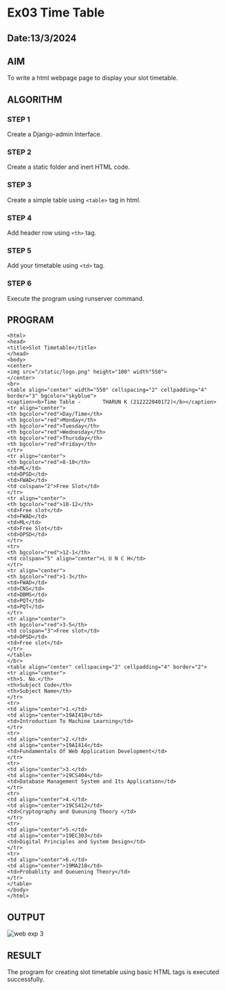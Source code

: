 # Ex03 Time Table
## Date:13/3/2024


## AIM
To write a html webpage page to display your slot timetable.

## ALGORITHM
### STEP 1
Create a Django-admin Interface.

### STEP 2
Create a static folder and inert HTML code.

### STEP 3
Create a simple table using ```<table>``` tag in html.

### STEP 4
Add header row using ```<th>``` tag.

### STEP 5
Add your timetable using ```<td>``` tag.

### STEP 6
Execute the program using runserver command.

## PROGRAM
```
<html>
<head>
<title>Slot Timetable</title>
</head>
<body>
<center>
<img src="/static/logo.png" height="100" width"550">
</center>
<br>
<table align="center" width="550" cellspacing="2" cellpadding="4" border="3" bgcolor="skyblue">
<caption><b>Time Table -       THARUN K (212222040172)</b></caption>
<tr align="center">
<th bgcolor="red">Day/Time</th>
<th bgcolor="red">Monday</th>
<th bgcolor="red">Tuesday</th>
<th bgcolor="red">Wednesday</th>
<th bgcolor="red">Thursday</th>
<th bgcolor="red">Friday</th>
</tr>
<tr align="center">
<th bgcolor="red">8-10</th>
<td>ML</td>
<td>DPSD</td>
<td>FWAD</td>
<td colspan="2">Free Slot</td>
</tr>
<tr align="center">
<th bgcolor="red">10-12</th>
<td>Free slot</td>
<td>FWAD</td>
<td>ML</td>
<td>Free Slot</td>
<td>DPSD</td>
</tr>
<tr>
<th bgcolor="red">12-1</th>
<td colspan="5" align="center">L U N C H</td>
</tr>
<tr align="center">
<th bgcolor="red">1-3</th>
<td>FWAD</td>
<td>CNS</td>
<td>DBMS</td>
<td>PQT</td>
<td>PQT</td>
</tr>
<tr align="center">
<th bgcolor="red">3-5</th>
<td colspan="3">Free slot</td>
<td>DPSD</td>
<td>Free slot</td>
</tr>
</table>
</br>
<table align="center" cellspacing="2" cellpadding="4" border="2">
<tr align="center">
<th>S. No.</th>
<th>Subject Code</th>
<th>Subject Name</th>
</tr>
<tr>
<td align="center">1.</td>
<td align="center">19AI410</td>
<td>Introduction To Machine Learning</td>
</tr>
<tr>
<td align="center">2.</td>
<td align="center">19AI414</td>
<td>Fundamentals Of Web Application Development</td>
</tr>
<tr>
<td align="center">3.</td>
<td align="center">19CS404</td>
<td>Database Management System and Its Application</td>
</tr>
<tr>
<td align="center">4.</td>
<td align="center">19CS412</td>
<td>Cryptography and Queuning Theory </td>
</tr>
<tr>
<td align="center">5.</td>
<td align="center">19EC303</td>
<td>Digital Principles and System Design</td>
</tr>
<tr>
<td align="center">6.</td>
<td align="center">19MA218</td>
<td>Probablity and Queuening Theory</td>
</tr>
</table>
</body>
</html>
```

## OUTPUT

![web exp 3](https://github.com/Tharun-1000/slot/assets/135952958/1529e5c6-3d3c-4d9f-853a-5af0e1cc32bf)




## RESULT
The program for creating slot timetable using basic HTML tags is executed successfully.
